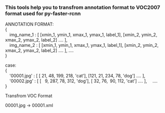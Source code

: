 ### This tools help you to transfrom annotation format to VOC2007 format used for py-faster-rcnn

ANNOTATION FORMAT:  
{  
&emsp;img_name_1 : [ [xmin_1, ymin_1, xmax_1, ymax_1, label_1], [xmin_2, ymin_2, xmax_2, ymax_2, label_2] .... ],  
&emsp;img_name_2 : [ [xmin_1, ymin_1, xmax_1, ymax_1, label_1], [xmin_2, ymin_2, xmax_2, ymax_2, label_2] .... ],
  ....  
}

case:  
{  
&emsp;'00001.jpg' : [ [  21,  48, 199, 218, 'cat'], [121,  21, 234,  78, 'dog'] .... ],  
&emsp;'00002.jpg' : [ [   9, 287,  78, 312, 'dog'], [ 32,  76,&ensp;90, 112, 'cat'] .... ],
&emsp;....  
}

Transfrom VOC Format

00001.jpg -> 00001.xml
